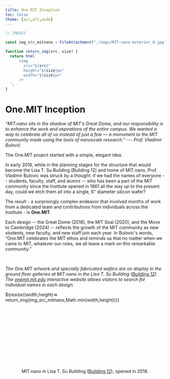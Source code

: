 ```yaml
---
title: One.MIT Inception
toc: false
theme: [air,alt,wide]
---
```


<style>
  
.img-container {
  text-align: center;
}

.img-container img {
  position: absolute;
  left:50%;
  transform: translateX(-50%);
}
  
</style>


```js
// IMAGES

const img_src_mitnano = FileAttachment("./imgs/MIT-nano-exterior_0.jpg").href;

function return_img(src, size) {
  return html`
      <img
        src="${src}"
        height="${size}px"
        width="${size}px"
      />
  `;
}
```

<div class= "grid grid-cols-2">
  <div class="card">
    <h1> One.MIT Inception</h1>
    
*“MIT.nano sits in the shadow of MIT’s Great Dome, and our responsibility is to enhance the work and aspirations of the entire campus. We wanted a way to celebrate all of us instead of just a few — a monument to the MIT community made using the tools of nanoscale research.” --- Prof. Vladimir Bulović*

The One.MIT project started with a simple, elegant idea. 

In early 2016, while in the planning stages for the structure that would become the Lisa T. Su Building (Building 12) and home of MIT.nano, Prof. Vladimir Bulovic was struck by a thought:  if we had the names of everyone -- students, faculty, staff, and alumni -- who has been a part of the MIT community since the Institute opened in 1861 all the way up to the present day, could we etch them all into a single, 6" diameter silicon wafer? 

The result - a surprisingly complex endeavor that involved months of work from a dedicated team and contributions from individuals across the Institute - is **One.MIT**. 

Each design -- the Great Dome (2018), the MIT Seal (2020), and the Move to Cambridge (2024) -- reflects the growth of the MIT community as new students, new faculty, and new staff join each year. In Bulovic's words, “One.MIT celebrates the MIT ethos and reminds us that no matter when we came to MIT, whatever our roles, we all leave a mark on this remarkable community.”

<br>

*The One.MIT artwork and specially fabricated wafers are on display in the ground floor galleries at MIT.nano in the Lisa T. Su Building (<a href="https://whereis.mit.edu/?go=12">Building 12</a>). The <a href="https://onemit.mit.edu">onemit.mit.edu</a> interactive website allows visitors to search for individual names in each design.* 

  </div>

  <div class="card>
    <div class="img-container" style="min-height:242px;">
      ${resize((width,height)=> return_img(img_src_mitnano,Math.min(width,height)))}
    </div>
    <div class="img-container">
      MIT.nano in Lisa T. Su Building (<a href="https://whereis.mit.edu/?go=12">Building 12</a>), opened in 2018.
    </div>
  </div>
</div>
